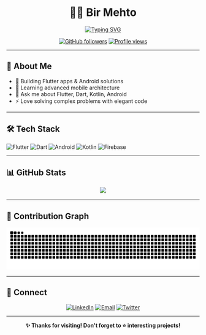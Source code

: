 <div align="center">

# 👨‍💻 Bir Mehto

[![Typing SVG](https://readme-typing-svg.herokuapp.com/?font=Fira+Code&size=18&duration=3000&pause=1000&color=F85D7F&center=true&vCenter=true&width=400&lines=Flutter+Developer;Android+Expert;Open+Source+Lover)](https://git.io/typing-svg)

[![GitHub followers](https://img.shields.io/github/followers/birmehto?style=social)](https://github.com/birmehto)
[![Profile views](https://komarev.com/ghpvc/?username=birmehto&color=0e75b6&style=flat)](https://github.com/birmehto)

</div>

---

## 🚀 About Me

- 🔭 Building Flutter apps & Android solutions
- 🌱 Learning advanced mobile architecture
- 💬 Ask me about Flutter, Dart, Kotlin, Android
- ⚡ Love solving complex problems with elegant code

---

## 🛠️ Tech Stack

![Flutter](https://img.shields.io/badge/Flutter-02569B?style=for-the-badge&logo=flutter&logoColor=white)
![Dart](https://img.shields.io/badge/Dart-0175C2?style=for-the-badge&logo=dart&logoColor=white)
![Android](https://img.shields.io/badge/Android-3DDC84?style=for-the-badge&logo=android&logoColor=white)
![Kotlin](https://img.shields.io/badge/Kotlin-7F52FF?style=for-the-badge&logo=kotlin&logoColor=white)
![Firebase](https://img.shields.io/badge/Firebase-FFCA28?style=for-the-badge&logo=firebase&logoColor=black)

---

## 📊 GitHub Stats

<div align="center">
  <img height="180em" src="https://github-readme-streak-stats.herokuapp.com/?user=birmehto&theme=tokyonight&hide_border=true&background=0D1117&ring=F85D7F&fire=F85D7F&currStreakLabel=F85D7F"/>
</div>

---

## 🐍 Contribution Graph

<div align="center">
  <img 
    src="https://raw.githubusercontent.com/birmehto/birmehto/main/dist/github-snake-dark.svg" 
    alt="GitHub Snake Dark" 
    width="800" />
</div>


---

## 🤝 Connect

<div align="center">

[![LinkedIn](https://img.shields.io/badge/LinkedIn-0A66C2?style=for-the-badge&logo=linkedin&logoColor=white)](https://linkedin.com/in/birmehto)
[![Email](https://img.shields.io/badge/Gmail-D14836?style=for-the-badge&logo=gmail&logoColor=white)](mailto:birmehto@gmail.com)
[![Twitter](https://img.shields.io/badge/Twitter-1DA1F2?style=for-the-badge&logo=twitter&logoColor=white)](https://twitter.com/birmehto)

---

**✨ Thanks for visiting! Don't forget to ⭐ interesting projects!**

</div>
